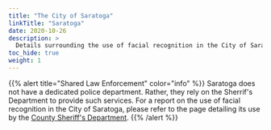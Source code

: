 ```yaml
---
title: "The City of Saratoga"
linkTitle: "Saratoga"
date: 2020-10-26
description: >
  Details surrounding the use of facial recognition in the City of Saratoga.
toc_hide: true
weight: 1
---
```


{{% alert title="Shared Law Enforcement" color="info" %}}
Saratoga does not have a dedicated police department. Rather, they rely on the Sherrif's Department to provide such services. For a report on the use of facial recognition in the City of Saratoga, please refer to the page detailing its use by the [County Sheriff's Department](/2020/use-of-facial-recognition/sheriffs-department/).
{{% /alert %}}


